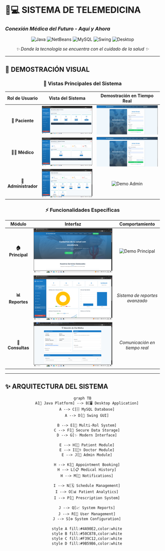# 🏥💻 SISTEMA DE TELEMEDICINA 
### *Conexión Médica del Futuro - Aquí y Ahora*

<div align="center">

![Java](https://img.shields.io/badge/Java-ED8B00?style=for-the-badge&logo=java&logoColor=white)
![NetBeans](https://img.shields.io/badge/NetBeans-1B6AC6?style=for-the-badge&logo=apache-netbeans-ide&logoColor=white)
![MySQL](https://img.shields.io/badge/MySQL-005C84?style=for-the-badge&logo=mysql&logoColor=white)
![Swing](https://img.shields.io/badge/Java_Swing-4A90E2?style=for-the-badge&logo=java&logoColor=white)
![Desktop](https://img.shields.io/badge/Desktop_App-00D4AA?style=for-the-badge&logo=desktop&logoColor=white)

*✨ Donde la tecnología se encuentra con el cuidado de la salud ✨*

</div>

---

## 🎨 **DEMOSTRACIÓN VISUAL**

<div align="center">

### **📱 Vistas Principales del Sistema**

| Rol de Usuario | Vista del Sistema | Demostración en Tiempo Real |
|:---------------:|:-----------------:|:---------------------------:|
| **👤 Paciente** | ![Vista Paciente](imagen_2025-10-18_153113123.png) | ![Demo Paciente](PACIENTE.gif) |
| **👨‍⚕️ Médico** | ![Vista Médico](imagen_2025-10-18_153025840.png) | ![Demo Médico](MEDICO.gif) |
| **👑 Administrador** | ![Vista Admin](imagen_2025-10-18_153137976.png) | ![Demo Admin](ADMIN.gif) |

</div>

<div align="center">

### **⚡ Funcionalidades Específicas**

| Módulo | Interfaz | Comportamiento |
|:------:|:--------:|:--------------:|
| **🏠 Principal** | ![Interfaz Principal](imagen_2025-10-18_153344606.png) | ![Demo Principal](WEBP.gif) |
| **📊 Reportes** | ![Reportes Admin](imagen_2025-10-18_154018272.png) | *Sistema de reportes avanzado* |
| **💬 Consultas** | ![Consultas Virtuales](imagen_2025-10-18_154235752.png) | *Comunicación en tiempo real* |

</div>

---

## ✨ **ARQUITECTURA DEL SISTEMA**

<div align="center">

```mermaid
graph TB
    A[🎯 Java Platform] --> B[🖥️ Desktop Application]
    A --> C[🗄️ MySQL Database]
    A --> D[🎨 Swing GUI]
    
    B --> E[👥 Multi-Rol System]
    C --> F[💾 Secure Data Storage]
    D --> G[✨ Modern Interface]
    
    E --> H[👤 Patient Module]
    E --> I[👨‍⚕️ Doctor Module]
    E --> J[👑 Admin Module]
    
    H --> K[📅 Appointment Booking]
    H --> L[📋 Medical History]
    H --> M[🔔 Notifications]
    
    I --> N[🗓️ Schedule Management]
    I --> O[📊 Patient Analytics]
    I --> P[💊 Prescription System]
    
    J --> Q[📈 System Reports]
    J --> R[👥 User Management]
    J --> S[⚙️ System Configuration]
    
    style A fill:#4A90E2,color:white
    style B fill:#50C878,color:white
    style C fill:#F39C12,color:white
    style D fill:#9B59B6,color:white
```
</div>
